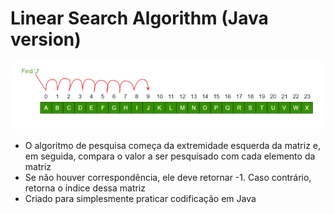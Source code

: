 # Linear Search Algorithm (Java version)

![Linear Search Algorithm](https://github.com/isaccanedo/Linear-Search-Algorithm/blob/master/algorit.jpg)

* O algoritmo de pesquisa começa da extremidade esquerda da matriz e, em seguida, compara o valor a ser pesquisado com cada elemento da matriz
* Se não houver correspondência, ele deve retornar -1. Caso contrário, retorna o índice dessa matriz
* Criado para simplesmente praticar codificação em Java

